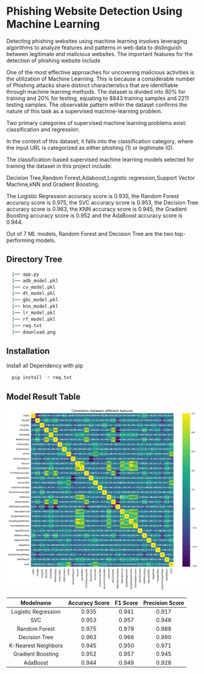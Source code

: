 
# Phishing Website Detection Using Machine Learning

Detecting phishing websites using machine learning involves leveraging algorithms to analyze features and patterns in web data to distinguish between legitimate and malicious websites. The important features for the detection of phishing website include 



One of the most effective approaches for uncovering malicious activities is the utilization of Machine Learning. This is because a considerable number of Phishing attacks share distinct characteristics that are identifiable through machine learning methods. The dataset is divided into 80% for training and 20% for testing, equating to 8843 training samples and 2211 testing samples. The observable pattern within the dataset confirms the nature of this task as a supervised machine-learning problem.

Two primary categories of supervised machine learning problems exist: classification and regression.

In the context of this dataset, it falls into the classification category, where the input URL is categorized as either phishing (1) or legitimate (0).

The classification-based supervised machine learning models selected for training the dataset in this project include:

Decision Tree,Random Forest,Adaboost,Logistic regression,Support Vector Machine,kNN and Gradient Boosting.

The Logistic Regression accuracy score is 0.935, the Random Forest accuracy score is 0.975, the SVC accuracy score is 0.953, the Decision Tree accuracy score is 0.963, the KNN accuracy score is 0.945, the Gradient Boosting accuracy score is 0.952 and the AdaBoost accuracy score is 0.944.

Out of 7 ML models, Random Forest and Decision Tree are the two top-performing models.



## Directory Tree

```bash
  |── app.py
  |── adb_model.pkl
  |── cv_model.pkl
  |── dt_model.pkl
  |── gbc_model.pkl
  |── knn_model.pkl
  |── lr_model.pkl
  |── rf_model.pkl
  |── req.txt
  |── download.png
```
## Installation

Install all Dependency with pip

```bash
  pip install -r req.txt
```
    
## Model Result Table

![Phishing Website Detection Using Machine Learning](./download.png)

| Modelname | Accuracy Score | F1 Score	| Precision Score |
| :-----: | :---: | :---: | :---: |
| Logistic Regression	 | 0.935   | 0.941   | 0.917   |
| SVC	 | 0.953   | 0.957   | 0.946   |
| Random Forest	| 0.975   | 0.978   | 0.988   |
| Decision Tree	| 0.963   | 0.966   | 0.990   |
| K-Nearest Neighbors	| 0.945   | 0.950   | 0.971   |
| Gradient Boosting	| 0.952   | 0.957   | 0.945   |
| AdaBoost	| 0.944   | 0.949   | 0.928   |
